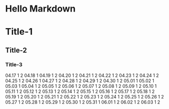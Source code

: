 Hello Markdown
====================

# Title-1
## Title-2
### Title-3

04.17  1  2
04.18  1
04.19  1  2
04.20  1  2
04.21  1  2
04.22  1  2
04.23  1  2
04.24  1  2
04.25  1  2
04.26  1
04.27  1  2
04.28  1  2
04.29  1  2
04.30  1  2
05.01  1
05.02  1
05.03  1
05.04  1  2
05.05  1  2
05.06  1  2
05.07  1  2
05.08  1  2
05.09  1  2
05.10  1
05.11  1  2
05.12  1  2
05.13  1  2
05.14  1  2
05.15  1  2
05.16  1  2
05.17  1  2
05.18  1  2
05.19  1  2
05.20  1  2
05.21  1  2
05.22  1  2
05.23  1  2
05.24  1  2
05.25  1  2
05.26  1  2
05.27  1  2
05.28  1  2
05.29  1  2
05.30  1  2
05.31  1
06.01  1  2
06.02  1  2
06.03  1  2
